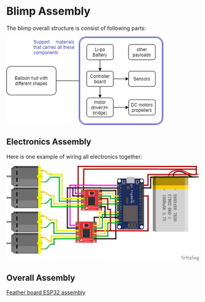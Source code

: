 # Blimp Assembly

The blimp overall structure is consist of following parts:

![](https://raw.githubusercontent.com/zhz03/OpenBlimp/develop/Hardware/Images/assembly/design_framework.jpg)

## Electronics Assembly

Here is one example of wiring all electronics together:

![](https://raw.githubusercontent.com/zhz03/OpenBlimp/develop/Hardware/circuit_plot_doc/manualCtl_NodeMCU.png)

## Overall Assembly

[Feather board ESP32 assembly](https://learn.adafruit.com/adafruit-huzzah32-esp32-feather/assembly)



